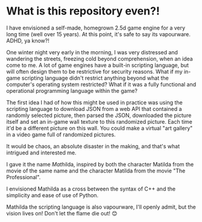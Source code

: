 # What is this repository even?!

I have envisioned a self-made, homegrown 2.5d game engine for a very long time (well over 15 years). At this point, it's safe to say its vapourware. ADHD, ya know?!

One winter night very early in the morning, I was very distressed and wandering the streets, freezing cold beyond comprehension, when an idea come to me. A lot of game engines have a built-in scripting language, but will often design them to be restrictive for security reasons. What if my in-game scripting language didn't restrict anything beyond what the computer's operating system restricted? What if it was a fully functional and operational programming language within the game?

The first idea I had of how this might be used in practice was using the scripting language to download JSON from a web API that contained a randomly selected picture, then parsed the JSON, downloaded the picture itself and set an in-game wall texture to this randomized picture. Each time it'd be a different picture on this wall. You could make a virtual "art gallery" in a video game full of randomized pictures.

It would be chaos, an absolute disaster in the making, and that's what intrigued and interested me.

I gave it the name *Math*ilda, inspired by both the character Matilda from the movie of the same name and the character Matilda from the movie "The Professional".

I envisioned Mathilda as a cross between the syntax of C++ and the simplicity and ease of use of Python.

Mathilda the scripting language is also vapourware, I'll openly admit, but the vision lives on! Don't let the flame die out! 😊
